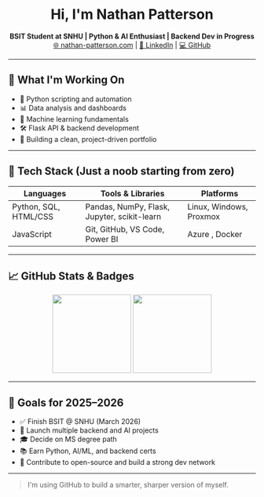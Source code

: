 <h1 align="center">Hi, I'm Nathan Patterson</h1>
<p align="center">
  <b>BSIT Student at SNHU | Python & AI Enthusiast | Backend Dev in Progress</b><br>
  <a href="https://nathan-patterson.com">🌐 nathan-patterson.com</a> |
  <a href="https://www.linkedin.com/in/nathanpatterson-dev">💼 LinkedIn</a> |
  <a href="https://github.com/nathanpatterson-dev">💻 GitHub</a>
</p>

---

## 🚀 What I'm Working On
- 🔧 Python scripting and automation
- 📊 Data analysis and dashboards
- 🧠 Machine learning fundamentals
- 🛠️ Flask API & backend development
- 🧪 Building a clean, project-driven portfolio

---

## 🧰 Tech Stack (Just a noob starting from zero)
| Languages | Tools & Libraries | Platforms |
|----------|------------------|-----------|
| Python, SQL, HTML/CSS | Pandas, NumPy, Flask, Jupyter, scikit-learn | Linux, Windows, Proxmox |
| JavaScript  | Git, GitHub, VS Code, Power BI | Azure , Docker  |

---

## 📈 GitHub Stats & Badges

<p align="center">
  <img src="https://github-readme-stats.vercel.app/api?username=nathanpatterson-dev&show_icons=true&theme=graywhite&hide=issues&border_radius=8&count_private=true" height="160" />
  <img src="https://github-readme-stats.vercel.app/api/top-langs/?username=nathanpatterson-dev&layout=compact&theme=graywhite&langs_count=6" height="160"/>
</p>

<!-- <p align="center">
  <img src="https://github-readme-streak-stats.herokuapp.com/?user=nathanpatterson-dev&theme=graywhite&ring=5cc9cc&fire=5cc9cc&currStreakLabel=5cc9cc" />
</p> -->

---

## 🎯 Goals for 2025–2026
- ✅ Finish BSIT @ SNHU (March 2026)
- 🔁 Launch multiple backend and AI projects
- 🎓 Decide on MS degree path
- 📚 Earn Python, AI/ML, and backend certs
- 🚀 Contribute to open-source and build a strong dev network

---

> I'm using GitHub to build a smarter, sharper version of myself.

